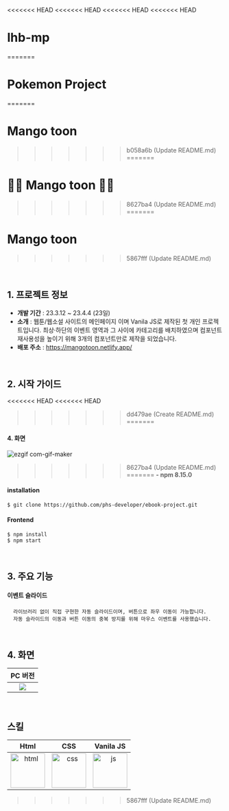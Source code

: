 <<<<<<< HEAD
<<<<<<< HEAD
<<<<<<< HEAD
<<<<<<< HEAD
# lhb-mp
=======
# Pokemon Project
=======
# Mango toon
>>>>>>> b058a6b (Update README.md)
=======
# 💫💫 Mango toon 💫💫
>>>>>>> 8627ba4 (Update README.md)
=======
# Mango toon
>>>>>>> 5867fff (Update README.md)

<br/>

<h2>1. 프로젝트 정보</h2>

- <b>개발 기간</b> : 23.3.12 ~ 23.4.4 (23일)
- <b>소개</b> : 웹툰/웹소설 사이트의 메인페이지 이며 Vanila JS로 제작된 첫 개인 프로젝트입니다. 최상·하단의 이벤트 영역과 그 사이에 카테고리를 배치하였으며 컴포넌트 재사용성을 높이기 위해 3개의 컴포넌트만로 제작을 되었습니다.
- <b>배포 주소</b> : https://mangotoon.netlify.app/

<br/>

<h2>2. 시작 가이드</h2>

<<<<<<< HEAD
<<<<<<< HEAD
>>>>>>> dd479ae (Create README.md)
=======
#### 4. 화면
![ezgif com-gif-maker](https://github.com/phs-developer/ebook-project/assets/82524095/2741e2fe-d285-491d-8057-43fe70f39f4a)

>>>>>>> 8627ba4 (Update README.md)
=======
<b>- npm 8.15.0</b>

#### installation
    $ git clone https://github.com/phs-developer/ebook-project.git
#### Frontend
    $ npm install
    $ npm start

<br/>

<h2>3. 주요 기능</h2>

#### 이벤트 슬라이드
      라이브러리 없이 직접 구현한 자동 슬라이드이며, 버튼으로 좌우 이동이 가능합니다.
      자동 슬라이드의 이동과 버튼 이동의 중복 방지를 위해 마우스 이벤트를 사용했습니다.

<br/>

<h2>4. 화면</h2>

| PC 버전 |
|:-:|
|![](https://github.com/phs-developer/ebook-project/assets/82524095/2741e2fe-d285-491d-8057-43fe70f39f4a)|

<br/>

<h2>스킬</h2>

| Html | CSS | Vanila JS |
|:-:|:-:|:-:|
|<img alt="html" src="https://github.com/phs-developer/ebook-project/assets/82524095/6563b9d4-5b69-4ce9-9e35-1b401f4836af" width="80" height="80" />|<img alt="css" src="https://github.com/phs-developer/ebook-project/assets/82524095/66867240-5b30-494c-97ce-7f72175ffaf3" width="80" height="80" />|<img alt="js" src="https://github.com/phs-developer/ebook-project/assets/82524095/4e83d081-e94a-466a-9b84-78b1a764b00c" width="80" height="80" />|
>>>>>>> 5867fff (Update README.md)
